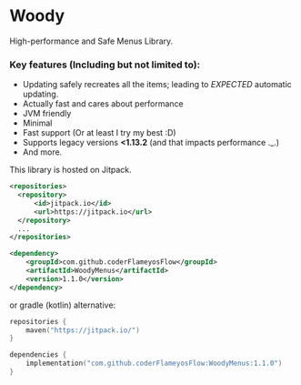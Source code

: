 # Woody
High-performance and Safe Menus Library.

### Key features (Including but not limited to):
- Updating safely recreates all the items; leading to *EXPECTED* automatic updating.
- Actually fast and cares about performance
- JVM friendly
- Minimal
- Fast support (Or at least I try my best :D) 
- Supports legacy versions **<1.13.2** (and that impacts performance ._.)
- And more.

This library is hosted on Jitpack.
```xml
<repositories>
  <repository>
      <id>jitpack.io</id>
      <url>https://jitpack.io</url>
  </repository>
  ...
</repositories>

<dependency>
    <groupId>com.github.coderFlameyosFlow</groupId>
    <artifactId>WoodyMenus</artifactId>
    <version>1.1.0</version>
</dependency>
```
or gradle (kotlin) alternative:
```kotlin
repositories {
    maven("https://jitpack.io/")
}

dependencies {
    implementation("com.github.coderFlameyosFlow:WoodyMenus:1.1.0")
}
```

